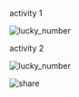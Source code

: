 activity 1

![lucky_number](https://github.com/user-attachments/assets/77e11e93-d3fd-46c9-9b96-2dd033b7bcfc)

activity 2

![lucky_number](https://github.com/user-attachments/assets/c98c4aff-d47e-404a-a274-6b2df0ddc731)


![share](https://github.com/user-attachments/assets/a05edfdb-b648-465b-a3a6-61f0e32296cf)
